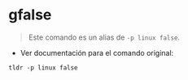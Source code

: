 # gfalse

> Este comando es un alias de `-p linux false`.

- Ver documentación para el comando original:

`tldr -p linux false`
